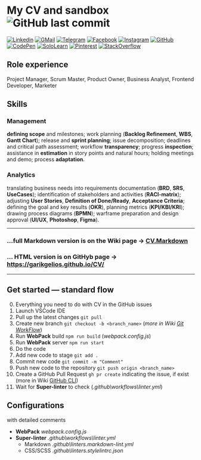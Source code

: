 # My CV and sandbox ![GitHub last commit](https://img.shields.io/github/last-commit/GarikGelios/CV?label=updated)

<!--- Badges 4 README.md Profile https://github.com/alexandresanlim/Badges4-README.md-Profile -->

[![Linkedin](https://img.shields.io/badge/LinkedIn-0077B5?style=for-the-badge&logo=linkedin&logoColor=white)](https://www.linkedin.com/in/garik-alexeev/)
[![GMail](https://img.shields.io/badge/Gmail-D14836?style=for-the-badge&logo=gmail&logoColor=white)](mailto:garikgelios@gmail.com)
[![Telegram](https://img.shields.io/badge/Telegram-2CA5E0?style=for-the-badge&logo=telegram&logoColor=white)](https://t.me/GeliosGaar)
[![Facebook](https://img.shields.io/badge/Facebook-1877F2?style=for-the-badge&logo=facebook&logoColor=white)](https://www.facebook.com/ihar.ali/)
[![Instagram](https://img.shields.io/badge/Instagram-E4405F?style=for-the-badge&logo=instagram&logoColor=white)](https://www.instagram.com/garikgelios/)
[![GitHub](https://img.shields.io/badge/GitHub-100000?style=for-the-badge&logo=github&logoColor=white)](https://github.com/GarikGelios)
[![CodePen](https://img.shields.io/badge/Codepen-000000?style=for-the-badge&logo=codepen&logoColor=white)](https://codepen.io/GarikGelios)
[![SoloLearn](https://img.shields.io/badge/-Sololearn-3a464b?style=for-the-badge&logo=Sololearn&logoColor=white)](https://www.sololearn.com/profile/2365878)
[![Pinterest](https://img.shields.io/badge/Pinterest-%23E60023.svg?&style=for-the-badge&logo=Pinterest&logoColor=white)](https://www.pinterest.com/garikalexeev/my-illustration/)
[![StackOverflow](https://img.shields.io/badge/Stack_Overflow-FE7A16?style=for-the-badge&logo=stack-overflow&logoColor=white)](https://stackoverflow.com/users/9293108/garik-gelios)

## Role experience

Project Manager, Scrum Master, Product Owner, Business Analyst, Frontend Developer, Marketer

## Skills

### Management

**defining scope** and milestones; work planning (**Backlog Refinement**, **WBS**, **Gantt Chart**); release and **sprint planning**; issue decomposition; deadlines and critical path assessment; workflow **transparency**; progress **inspection**; assistance in **estimation** in story points and natural hours; holding meetings and demo; process **adaptation**.

### Analytics

translating business needs into requirements documentation (**BRD**, **SRS**, **UseCases**); identification of stakeholders and activities (**RACI-matrix**); adjusting **User Stories**, **Definition of Done/Ready**, **Acceptance Criteria**; defining the goal and key results (**OKR**), planning metrics (**KPI/KBI/KRI**); drawing process diagrams (**BPMN**); warframe preparation and design approval (**UI/UX**, **Photoshop**, **Figma**).

---

### ...full Markdown version is on the Wiki page → [CV.Markdown](https://github.com/GarikGelios/CV/wiki/CV.markdown)

### ... HTML version is on GitHyb page → <https://garikgelios.github.io/CV/>

---

## Get started — standard flow

0. Everything you need to do with CV in the  GitHub issues
1. Launch VSCode IDE
2. Pull up the latest changes `git pull`
3. Create new branch `git checkout -b <branch_name>` (_more in Wiki [Git WorkFlow](https://github.com/GarikGelios/CV/wiki/Git-WorkFlow)_)
4. Run **WebPack** build `npm run build` (_webpack.config.js_)
5. Run **WebPack** server `npm run start`
6. Do the code
7. Add new code to stage `git add .`
8. Commit new code `git commit -m "Comment"`
9. Push new code to the repository `git push origin <branch_name>`
10. Create a GitHub Pull Request `gh pr create` indicating the issue, if exist (more in Wiki [GitHub CLI](https://github.com/GarikGelios/CV/wiki/GitHub-CLI))
11. Wait for **Super-linter** to check (_.github\workflows\linter.yml_)

## Configurations

with detailed comments

* **WebPack** _webpack.config.js_
* **Super-linter** _.github\workflows\linter.yml_
  * Markdown _.github\linters\.markdown-lint.yml_
  * CSS/SCSS _.github\linters\.stylelintrc.json_





